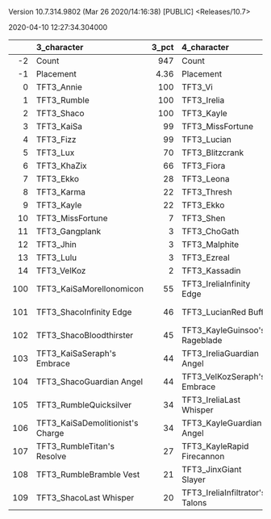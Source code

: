 Version 10.7.314.9802 (Mar 26 2020/14:16:38) [PUBLIC] <Releases/10.7>

2020-04-10 12:27:34.304000

|     | 3_character                      |   3_pct | 4_character                     |   4_pct | 1_character                    |   1_pct | 2_character                   |   2_pct |
|----:|:---------------------------------|--------:|:--------------------------------|--------:|:-------------------------------|--------:|:------------------------------|--------:|
|  -2 | Count                            |  947    | Count                           | 2685    | Count                          |  684    | Count                         |  547    |
|  -1 | Placement                        |    4.36 | Placement                       |    4.52 | Placement                      |    4.53 | Placement                     |    4.54 |
|   0 | TFT3_Annie                       |  100    | TFT3_Vi                         |   75    | TFT3_Jhin                      |   99    | TFT3_Syndra                   |   99    |
|   1 | TFT3_Rumble                      |  100    | TFT3_Irelia                     |   59    | TFT3_Mordekaiser               |   98    | TFT3_Ahri                     |   99    |
|   2 | TFT3_Shaco                       |  100    | TFT3_Kayle                      |   52    | TFT3_Karma                     |   98    | TFT3_Zoe                      |   97    |
|   3 | TFT3_KaiSa                       |   99    | TFT3_MissFortune                |   50    | TFT3_Ashe                      |   96    | TFT3_Lux                      |   90    |
|   4 | TFT3_Fizz                        |   99    | TFT3_Lucian                     |   49    | TFT3_Lulu                      |   71    | TFT3_Neeko                    |   77    |
|   5 | TFT3_Lux                         |   70    | TFT3_Blitzcrank                 |   46    | TFT3_Jayce                     |   56    | TFT3_Soraka                   |   74    |
|   6 | TFT3_KhaZix                      |   66    | TFT3_Fiora                      |   43    | TFT3_WuKong                    |   55    | TFT3_Poppy                    |   64    |
|   7 | TFT3_Ekko                        |   28    | TFT3_Leona                      |   42    | TFT3_Shaco                     |   47    | TFT3_VelKoz                   |   39    |
|   8 | TFT3_Karma                       |   22    | TFT3_Thresh                     |   41    | TFT3_Lux                       |   47    | TFT3_Annie                    |   32    |
|   9 | TFT3_Kayle                       |   22    | TFT3_Ekko                       |   40    | TFT3_JarvanIV                  |   44    | TFT3_Lulu                     |   22    |
|  10 | TFT3_MissFortune                 |    7    | TFT3_Shen                       |   36    | TFT3_Poppy                     |   35    | TFT3_Rumble                   |   22    |
|  11 | TFT3_Gangplank                   |    3    | TFT3_ChoGath                    |   33    | TFT3_Leona                     |   18    | TFT3_Fizz                     |   22    |
|  12 | TFT3_Jhin                        |    3    | TFT3_Malphite                   |   33    | TFT3_Thresh                    |   11    | TFT3_TwistedFate              |    7    |
|  13 | TFT3_Lulu                        |    3    | TFT3_Ezreal                     |   29    | TFT3_Kassadin                  |   10    | TFT3_Karma                    |    6    |
|  14 | TFT3_VelKoz                      |    2    | TFT3_Kassadin                   |   22    | TFT3_Soraka                    |    5    | TFT3_Rakan                    |    3    |
| 100 | TFT3_KaiSaMorellonomicon         |   55    | TFT3_IreliaInfinity Edge        |   39    | TFT3_JhinGuardian Angel        |   55    | TFT3_SyndraSeraph's Embrace   |  100    |
| 101 | TFT3_ShacoInfinity Edge          |   46    | TFT3_LucianRed Buff             |   22    | TFT3_JhinInfinity Edge         |   51    | TFT3_SyndraRabadon's Deathcap |   33    |
| 102 | TFT3_ShacoBloodthirster          |   45    | TFT3_KayleGuinsoo's Rageblade   |   18    | TFT3_JhinLast Whisper          |   45    | TFT3_SyndraGuardian Angel     |   30    |
| 103 | TFT3_KaiSaSeraph's Embrace       |   44    | TFT3_IreliaGuardian Angel       |   16    | TFT3_JhinRunaan's Hurricane    |   42    | TFT3_NeekoGuardian Angel      |   27    |
| 104 | TFT3_ShacoGuardian Angel         |   44    | TFT3_VelKozSeraph's Embrace     |   13    | TFT3_ShacoGuardian Angel       |   23    | TFT3_NeekoIonic Spark         |   25    |
| 105 | TFT3_RumbleQuicksilver           |   34    | TFT3_IreliaLast Whisper         |   13    | TFT3_MordekaiserMorellonomicon |   19    | TFT3_SyndraTrap Claw          |   20    |
| 106 | TFT3_KaiSaDemolitionist's Charge |   34    | TFT3_KayleGuardian Angel        |   12    | TFT3_ShacoBloodthirster        |   18    | TFT3_NeekoQuicksilver         |   19    |
| 107 | TFT3_RumbleTitan's Resolve       |   27    | TFT3_KayleRapid Firecannon      |   12    | TFT3_MordekaiserIonic Spark    |   13    | TFT3_NeekoMorellonomicon      |   18    |
| 108 | TFT3_RumbleBramble Vest          |   21    | TFT3_JinxGiant Slayer           |   12    | TFT3_ShacoInfinity Edge        |   11    | TFT3_SyndraChalice of Favor   |   17    |
| 109 | TFT3_ShacoLast Whisper           |   20    | TFT3_IreliaInfiltrator's Talons |   10    | TFT3_AsheSpear of Shojin       |   11    | TFT3_NeekoZz'Rot Portal       |   17    |
